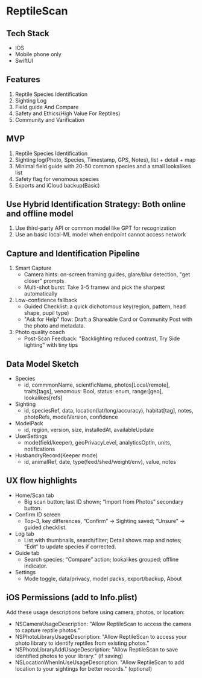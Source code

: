# ReptileScan

## Tech Stack

-   IOS
-   Mobile phone only
-   SwiftUI

## Features

1. Reptile Species Identification
2. Sighting Log
3. Field guide And Compare
4. Safety and Ethics(High Value For Reptiles)
5. Community and Varification

## MVP

1. Reptile Species Identification
2. Sighting log(Photo, Species, Timestamp, GPS, Notes), list + detail + map
3. Minimal field guide with 20-50 common species and a small lookalikes list
4. Safety flag for venomous species
5. Exports and iCloud backup(Basic)

## Use Hybrid Identification Strategy: Both online and offline model

1. Use third-party API or common model like GPT for recognization
2. Use an basic local-ML model when endpoint cannot access network

## Capture and Identification Pipeline

1. Smart Capture
    - Camera hints: on-screen framing guides, glare/blur detection, "get closer" prompts
    - Multi-shot burst: Take 3-5 framew and pick the sharpest automatically
2. Low-confidence fallback
    - Guided Checklist: a quick dichotomous key(region, pattern, head shape, pupil type)
    - "Ask for Help" flow: Draft a Shareable Card or Community Post with the photo and metadata.
3. Photo quality coach
    - Post-Scan Feedback: "Backlighting reduced contrast, Try Side lighting" with tiny tips

## Data Model Sketch

-   Species
    -   id, commmonName, scientficName, photos[Local/remote], traits[tags], venomous: Bool, status: enum, range:[geo], lookalikes[refs]
-   Sighting
    -   id, speciesRef, data, location(lat/long/accuracy), habitat[tag], notes, photoRefs, modelVersion, confidence
-   ModelPack
    -   id, region, version, size, installedAt, availableUpdate
-   UserSettings
    -   mode(field/keeper), geoPrivacyLevel, analyticsOptln, units, notifications
-   HusbandryRecord(Keeper mode)
    -   id, animalRef, date, type(feed/shed/weight/env), value, notes

## UX flow highlights

-   Home/Scan tab
    -   Big scan button; last ID shown; “Import from Photos” secondary button.
-   Confirm ID screen
    -   Top-3, key differences, “Confirm” → Sighting saved; “Unsure” → guided checklist.
-   Log tab
    -   List with thumbnails, search/filter; Detail shows map and notes; “Edit” to update species if corrected.
-   Guide tab
    -   Search species; “Compare” action; lookalikes grouped; offline indicator.
-   Settings
    -   Mode toggle, data/privacy, model packs, export/backup, About

## iOS Permissions (add to Info.plist)

Add these usage descriptions before using camera, photos, or location:

-   NSCameraUsageDescription: "Allow ReptileScan to access the camera to capture reptile photos."
-   NSPhotoLibraryUsageDescription: "Allow ReptileScan to access your photo library to identify reptiles from existing photos."
-   NSPhotoLibraryAddUsageDescription: "Allow ReptileScan to save identified photos to your library." (if saving)
-   NSLocationWhenInUseUsageDescription: "Allow ReptileScan to add location to your sightings for better records." (optional)
